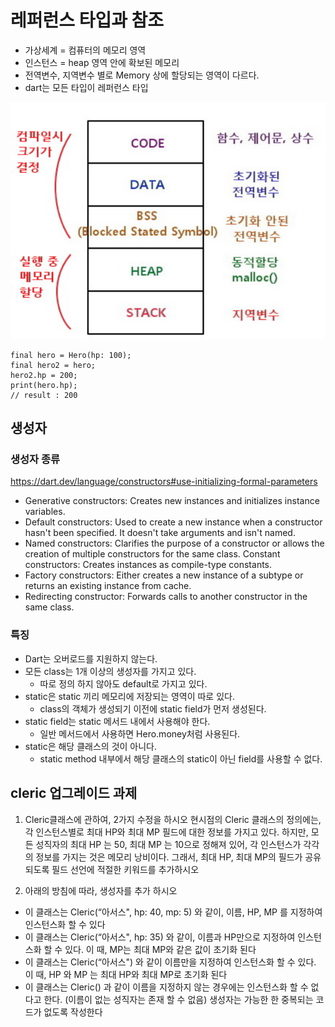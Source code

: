 # 레퍼런스 타입과 참조

- 가상세계 = 컴퓨터의 메모리 영역
- 인스턴스 = heap 영역 안에 확보된 메모리
- 전역변수, 지역변수 별로 Memory 상에 할당되는 영역이 다르다.
- dart는 모든 타입이 레퍼런스 타입

![alt text](image.png)

```
final hero = Hero(hp: 100);
final hero2 = hero;
hero2.hp = 200;
print(hero.hp);
// result : 200
```

## 생성자

### 생성자 종류

https://dart.dev/language/constructors#use-initializing-formal-parameters

- Generative constructors: Creates new instances and initializes instance variables.
- Default constructors: Used to create a new instance when a constructor hasn't been specified. It doesn't take arguments and isn't named.
- Named constructors: Clarifies the purpose of a constructor or allows the creation of multiple constructors for the same class.
  Constant constructors: Creates instances as compile-type constants.
- Factory constructors: Either creates a new instance of a subtype or returns an existing instance from cache.
- Redirecting constructor: Forwards calls to another constructor in the same class.

### 특징

- Dart는 오버로드를 지원하지 않는다.
- 모든 class는 1개 이상의 생성자를 가지고 있다.
  - 따로 정의 하지 않아도 default로 가지고 있다.
- static은 static 끼리 메모리에 저장되는 영역이 따로 있다.
  - class의 객체가 생성되기 이전에 static field가 먼저 생성된다.
- static field는 static 메서드 내에서 사용해야 한다.
  - 일반 메서드에서 사용하면 Hero.money처럼 사용된다.
- static은 해당 클래스의 것이 아니다.
  - static method 내부에서 해당 클래스의 static이 아닌 field를 사용할 수 없다.

## cleric 업그레이드 과제

1.  Cleric클래스에 관하여, 2가지 수정을 하시오
    현시점의 Cleric 클래스의 정의에는, 각 인스턴스별로 최대 HP와 최대 MP 필드에 대한 정보를 가지고 있다. 하지만, 모든 성직자의 최대 HP 는 50, 최대 MP 는 10으로 정해져 있어, 각 인스턴스가 각각의 정보를 가지는 것은 메모리 낭비이다.
    그래서, 최대 HP, 최대 MP의 필드가 공유 되도록
    필드 선언에 적절한 키워드를 추가하시오

2.  아래의 방침에 따라, 생성자를 추가 하시오

- 이 클래스는 Cleric(“아서스", hp: 40, mp: 5) 와 같이, 이름, HP, MP 를 지정하여 인스턴스화 할 수 있다
- 이 클래스는 Cleric(“아서스", hp: 35) 와 같이, 이름과 HP만으로 지정하여 인스턴스화 할 수 있다. 이 때, MP는 최대 MP와 같은 값이 초기화 된다
- 이 클래스는 Cleric(“아서스") 와 같이 이름만을 지정하여 인스턴스화 할 수 있다. 이 때, HP 와 MP 는 최대 HP와 최대 MP로 초기화 된다
- 이 클래스는 Cleric() 과 같이 이름을 지정하지 않는 경우에는 인스턴스화 할 수 없다고 한다. (이름이 없는 성직자는 존재 할 수 없음)
  생성자는 가능한 한 중복되는 코드가 없도록 작성한다
